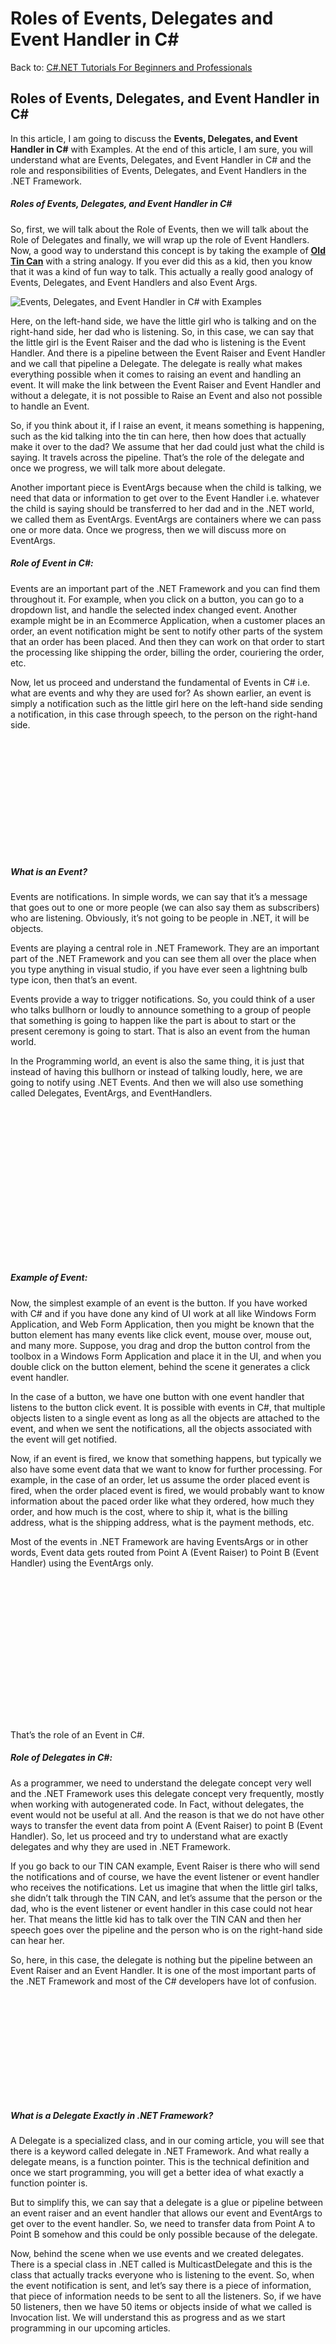 # Roles of Events, Delegates and Event Handler in C#

Back to: [C#.NET Tutorials For Beginners and Professionals](https://dotnettutorials.net/course/csharp-dot-net-tutorials/)

## **Roles of Events, Delegates, and Event Handler in C#**

In this article, I am going to discuss the **Events, Delegates, and Event Handler in C#** with Examples. At the end of this article, I am sure, you will understand what are Events, Delegates, and Event Handler in C# and the role and responsibilities of Events, Delegates, and Event Handlers in the .NET Framework.

##### **Roles of Events, Delegates, and Event Handler in C#**

So, first, we will talk about the Role of Events, then we will talk about the Role of Delegates and finally, we will wrap up the role of Event Handlers. Now, a good way to understand this concept is by taking the example of [**Old Tin Can**](https://en.wikipedia.org/wiki/Tin_can_telephone) with a string analogy. If you ever did this as a kid, then you know that it was a kind of fun way to talk. This actually a really good analogy of Events, Delegates, and Event Handlers and also Event Args.

![Events, Delegates, and Event Handler in C# with Examples](https://dotnettutorials.net/wp-content/uploads/2022/09/word-image-30515-1.png?ezimgfmt=ng%3Awebp%2Fngcb8%2Frs%3Adevice%2Frscb8-1 "Events, Delegates, and Event Handler in C# with Examples")

Here, on the left-hand side, we have the little girl who is talking and on the right-hand side, her dad who is listening. So, in this case, we can say that the little girl is the Event Raiser and the dad who is listening is the Event Handler. And there is a pipeline between the Event Raiser and Event Handler and we call that pipeline a Delegate. The delegate is really what makes everything possible when it comes to raising an event and handling an event. It will make the link between the Event Raiser and Event Handler and without a delegate, it is not possible to Raise an Event and also not possible to handle an Event.

So, if you think about it, if I raise an event, it means something is happening, such as the kid talking into the tin can here, then how does that actually make it over to the dad? We assume that her dad could just what the child is saying. It travels across the pipeline. That’s the role of the delegate and once we progress, we will talk more about delegate.

Another important piece is EventArgs because when the child is talking, we need that data or information to get over to the Event Handler i.e. whatever the child is saying should be transferred to her dad and in the .NET world, we called them as EventArgs. EventArgs are containers where we can pass one or more data. Once we progress, then we will discuss more on EventArgs.

##### **Role of Event in C#:**

Events are an important part of the .NET Framework and you can find them throughout it. For example, when you click on a button, you can go to a dropdown list, and handle the selected index changed event. Another example might be in an Ecommerce Application, when a customer places an order, an event notification might be sent to notify other parts of the system that an order has been placed. And then they can work on that order to start the processing like shipping the order, billing the order, couriering the order, etc.

Now, let us proceed and understand the fundamental of Events in C# i.e. what are events and why they are used for? As shown earlier, an event is simply a notification such as the little girl here on the left-hand side sending a notification, in this case through speech, to the person on the right-hand side.

![Role of Event in C#](data:image/svg+xml,%3Csvg%20xmlns=%22http://www.w3.org/2000/svg%22%20width=%221262%22%20height=%22462%22%3E%3C/svg%3E "Role of Event in C#")

##### **What is an Event?**

Events are notifications. In simple words, we can say that it’s a message that goes out to one or more people (we can also say them as subscribers) who are listening. Obviously, it’s not going to be people in .NET, it will be objects.

Events are playing a central role in .NET Framework. They are an important part of the .NET Framework and you can see them all over the place when you type anything in visual studio, if you have ever seen a lightning bulb type icon, then that’s an event.

Events provide a way to trigger notifications. So, you could think of a user who talks bullhorn or loudly to announce something to a group of people that something is going to happen like the part is about to start or the present ceremony is going to start. That is also an event from the human world.

In the Programming world, an event is also the same thing, it is just that instead of having this bullhorn or instead of talking loudly, here, we are going to notify using .NET Events. And then we will also use something called Delegates, EventArgs, and EventHandlers.

![What is an Event?](data:image/svg+xml,%3Csvg%20xmlns=%22http://www.w3.org/2000/svg%22%20width=%221354%22%20height=%22657%22%3E%3C/svg%3E "What is an Event?")

##### **Example of Event:**

Now, the simplest example of an event is the button. If you have worked with C# and if you have done any kind of UI work at all like Windows Form Application, and Web Form Application, then you might be known that the button element has many events like click event, mouse over, mouse out, and many more. Suppose, you drag and drop the button control from the toolbox in a Windows Form Application and place it in the UI, and when you double click on the button element, behind the scene it generates a click event handler.

In the case of a button, we have one button with one event handler that listens to the button click event. It is possible with events in C#, that multiple objects listen to a single event as long as all the objects are attached to the event, and when we sent the notifications, all the objects associated with the event will get notified.

Now, if an event is fired, we know that something happens, but typically we also have some event data that we want to know for further processing. For example, in the case of an order, let us assume the order placed event is fired, when the order placed event is fired, we would probably want to know information about the paced order like what they ordered, how much they order, and how much is the cost, where to ship it, what is the billing address, what is the shipping address, what is the payment methods, etc.

Most of the events in .NET Framework are having EventsArgs or in other words, Event data gets routed from Point A (Event Raiser) to Point B (Event Handler) using the EventArgs only.

![Example of Event](data:image/svg+xml,%3Csvg%20xmlns=%22http://www.w3.org/2000/svg%22%20width=%221398%22%20height=%22638%22%3E%3C/svg%3E "Example of Event")

That’s the role of an Event in C#.

##### **Role of Delegates in C#:**

As a programmer, we need to understand the delegate concept very well and the .NET Framework uses this delegate concept very frequently, mostly when working with autogenerated code. In Fact, without delegates, the event would not be useful at all. And the reason is that we do not have other ways to transfer the event data from point A (Event Raiser) to point B (Event Handler). So, let us proceed and try to understand what are exactly delegates and why they are used in .NET Framework.

If you go back to our TIN CAN example, Event Raiser is there who will send the notifications and of course, we have the event listener or event handler who receives the notifications. Let us imagine that when the little girl talks, she didn’t talk through the TIN CAN, and let’s assume that the person or the dad, who is the event listener or event handler in this case could not hear her. That means the little kid has to talk over the TIN CAN and then her speech goes over the pipeline and the person who is on the right-hand side can hear her.

So, here, in this case, the delegate is nothing but the pipeline between an Event Raiser and an Event Handler. It is one of the most important parts of the .NET Framework and most of the C# developers have lot of confusion.

![Role of Delegates in C#](data:image/svg+xml,%3Csvg%20xmlns=%22http://www.w3.org/2000/svg%22%20width=%221249%22%20height=%22408%22%3E%3C/svg%3E "Role of Delegates in C#")

##### **What is a Delegate Exactly in .NET Framework?**

A Delegate is a specialized class, and in our coming article, you will see that there is a keyword called delegate in .NET Framework. And what really a delegate means, is a function pointer. This is the technical definition and once we start programming, you will get a better idea of what exactly a function pointer is.

But to simplify this, we can say that a delegate is a glue or pipeline between an event raiser and an event handler that allows our event and EventArgs to get over to the event handler. So, we need to transfer data from Point A to Point B somehow and this could be only possible because of the delegate.

Now, behind the scene when we use events and we created delegates. There is a special class in .NET called is MulticastDelegate and this is the class that actually tracks everyone who is listening to the event. So, when the event notification is sent, and let’s say there is a piece of information, that piece of information needs to be sent to all the listeners. So, if we have 50 listeners, then we have 50 items or objects inside of what we called is Invocation list. We will understand this as progress and as we start programming in our upcoming articles.

![What is a Delegate Exactly in .NET Framework?](data:image/svg+xml,%3Csvg%20xmlns=%22http://www.w3.org/2000/svg%22%20width=%221355%22%20height=%22593%22%3E%3C/svg%3E "What is a Delegate Exactly in .NET Framework?")

##### **Delegate is a Pipeline:**

Delegates, as I mentioned, they are pipelines. So, we have the event, we have the pipeline and we have the event handler and we need to magically get the data from point A which is the event notification point over to the event handler which is point B.

So, what we are going to do before we raise the event, we have our EventArgs which is nothing but our event data that we want to send from Point A to Point B, and we are going to send the event data through the Pipeline. Now, the data (EventArgs) going over the pipeline and will reach the Event Handler.

Now, it’s up to the Event Handler to actually do something with the event data and process it. And we will talk about how the event handler process the data later part of this article once we talk about the role of the Event Handler.

![Delegate is a Pipeline](data:image/svg+xml,%3Csvg%20xmlns=%22http://www.w3.org/2000/svg%22%20width=%221208%22%20height=%22375%22%3E%3C/svg%3E "Delegate is a Pipeline")

Now, the reason we call delegate as a function pointer is because an event handler in C# is a function or in the .NET Framework term, we call it a method. And the delegate is pointing to the event handler or you can say point to a function and when the delegate is called, the function or method or event handler is pointing is going to be executed and this is the reason why we call it a function pointer.

Now, let us take a simple example, we have a button and in order for us to route this from Point A to Point B, we need to have a delegate involved. And when the click event of the button is raised, the delegates get the data from the click event and whatever function or method (you can also say event handler) attached to the delegate going to be executed and process the data.

![Events, Delegates, and Event Handler in C# with Examples](https://dotnettutorials.net/wp-content/uploads/2022/09/word-image-30515-8.png?ezimgfmt=ng%3Awebp%2Fngcb8%2Frs%3Adevice%2Frscb8-1 "Events, Delegates, and Event Handler in C# with Examples")

This is how delegates work and what they are used for behind the scene. So, you can see that, without delegates, events don’t have a lot of purposes. Even if you fire an event on its own without a delegate, you don’t have a way to get data from Point A to Point B.

##### **Roles of Event Handler in C#:**

The final piece of Events and Delegates is Event Handler. Of course, if you work with .NET before, this won’t be a surprising thing to you. This is because, if you working with Windows Form or Web Form Application, and if you have a button and when you double click on it, it will generate an event handler for the click event of the button element.

Now, let us talk about the fundamental things of event handler i.e. how event handler works. So, if you look at the big picture, the person on the right-hand side is called the Event Handler, and that person or event handler wants to get some event data which we call as EventArgs. So, when the Event Raiser raises the data, the delegate routes the data to some type of call back function (Event Handler) and then the event handler processes the data and does something with the data such as updating the UI or updating the database. So, what is an Event Handler?

Event Handler is a method in C#, that is responsible for receiving and processing the data it gets from the delegate.

Normally, in C#.NET Framework the Event Handler has two parameters. The first parameter is the Sender who sent it to you and that would be an object. And the second parameter is the EventArgs object. And EventArgs is just responsible for encapsulating the data. So, it’s just like a container that contains the data. So, EventArgs is just a simple way to define some properties and we can put many different types of data into those properties. Then the event handler can get the data from the EventArgs object.

![Roles of Event Handler in C#](data:image/svg+xml,%3Csvg%20xmlns=%22http://www.w3.org/2000/svg%22%20width=%221323%22%20height=%22641%22%3E%3C/svg%3E "Roles of Event Handler in C#")

Now, let us see the role of the event handler in the bigger picture. The Event Handler is responsible for accessing the data passed by a delegate. For example, when the button is clicked, we know that the button click event is raised. Who raised the event or who sent the notification, that information will be stored inside the sender object which is the first parameter in the event handler, and then the data that we want to pass will be stored inside the EventArgs object and using the delegate the data is passed from sender to the event handler. And once the data is received by the Event Handler from the delegate, then the Event Handler can process the data. For a better understanding, please have a look at the below diagram.

![Events, Delegates, and Event Handler in C# with Examples](https://dotnettutorials.net/wp-content/uploads/2022/09/word-image-30515-10.png?ezimgfmt=ng%3Awebp%2Fngcb8%2Frs%3Adevice%2Frscb8-1 "Events, Delegates, and Event Handler in C# with Examples")

As you can see in the above example, we have one handler, in this case, we call it as btnSubmit\_Click event handler. As you can see, it has two parameters i.e. object sender and EventArgs e. In this case, the EventArgs is empty and does not do anything. We just want to know that button was clicked. That’s it.

But in many cases, with events, we are going to have customized EventArgs. And in our upcoming articles, I will show you how to create custom EventArgs, custom delegates, and custom events.

##### **Example to understand Events, Delegate and Event Handler in C#:**

We have discussed the concept of Events, Delegate, EventArgs, and Event Handler in C#. Now, let us see a quick example to wrap up all those things. This is just an introduction, and you might be having many confusions and doubts and that is acceptable. So, whatever we are discussing in this article, we are going to discuss those things in detail in our upcoming articles and I hope once you go throw those articles, you will get better clarity on the Events and Delegates concept.

Let us create a Windows Form Application with one button. Just drag the button control from the toolbox and drop it on the UI. The UI should look as shown in the below image. Here, you can see that I have changed the button text to Submit using the properties of the button control.

![Example to understand Events, Delegate and Event Handler in C#](data:image/svg+xml,%3Csvg%20xmlns=%22http://www.w3.org/2000/svg%22%20width=%22858%22%20height=%22542%22%3E%3C/svg%3E "Example to understand Events, Delegate and Event Handler in C#")

Once you double click on the button, the following Event Handler is going to be generated for the button click event and you can see that it is a method taking two parameters i.e. object sender and EventArgs e. The sender object contains the information about who raised the event, in this case, it is the submitted button. And EventArgs property contains the data.

![Example to understand Events, Delegate and Event Handler in C#](data:image/svg+xml,%3Csvg%20xmlns=%22http://www.w3.org/2000/svg%22%20width=%22845%22%20height=%22492%22%3E%3C/svg%3E "Example to understand Events, Delegate and Event Handler in C#")

Now, if you select the button control and go to the properties window then you can see all the events that are associated with the button element shown in the below image.

![Example to understand Events, Delegate and Event Handler in C#](data:image/svg+xml,%3Csvg%20xmlns=%22http://www.w3.org/2000/svg%22%20width=%22477%22%20height=%22655%22%3E%3C/svg%3E "Example to understand Events, Delegate and Event Handler in C#")

And out of all the events, in our example, we have only added the handler for the click event. So, we have seen the events of the button element and we have seen the event handler i.e. the click event handler. But where is the delegate? If you want to see the delegate, then expand Form1.cs class file and there you will see Form1.Designer.cs as shown in the below image.

![Events, Delegates, and Event Handler in C#](data:image/svg+xml,%3Csvg%20xmlns=%22http://www.w3.org/2000/svg%22%20width=%22435%22%20height=%22261%22%3E%3C/svg%3E "Events, Delegates, and Event Handler in C#")

Now, open Form1.Designer.cs class file and this file is generated when we double click on the button element on the UI. Now, expand the Windows Form Designer generated code section and you will see the following.

![Events, Delegates, and Event Handler in C#](data:image/svg+xml,%3Csvg%20xmlns=%22http://www.w3.org/2000/svg%22%20width=%22883%22%20height=%22635%22%3E%3C/svg%3E "Events, Delegates, and Event Handler in C#")

As you can see in the above image, the button click event is wrapped by the delegate and that delegate is pointing to the button1\_click call back function. So, what all these are and how they are working, we are going to discuss them in detail in our coming session. This is just an introduction to Event, Delegates, and Event Handler. So, the point that you need to remember is that if you are using an event, then behind the scene delegate is there.

**Summary of Events, Delegates, and Event Handlers in C#:**

1. The .NET Framework relies heavily on Events and Delegates.
2. Events provide notification and send that using EventArgs.
3. The delegate acts as the Glue or Pipeline between the Event and Event handlers.
4. Event Handlers receive and process EventArgs data.

That’s it for today. In our next article, we are going to discuss [**Creating Delegates, Events, and EventArgs in C#**](https://dotnettutorials.net/lesson/delegates-csharp/) with Example. Here, in this article, I try to explain what are **Delegates, Events, and Event Handler** and their role and responsibilities in C#. I hope you enjoy this Event, Delegates, and Event Handlers in C# article.

[![dotnettutorials 1280x720](data:image/svg+xml,%3Csvg%20xmlns=%22http://www.w3.org/2000/svg%22%20width=%221280%22%20height=%22720%22%3E%3C/svg%3E)](https://dotnettutorials.net/pranaya-rout/)

[Dot Net Tutorials](https://dotnettutorials.net/pranaya-rout/)

**About the Author: Pranaya Rout**

Pranaya Rout has published more than 3,000 articles in his 11-year career. Pranaya Rout has very good experience with Microsoft Technologies, Including C#, VB, ASP.NET MVC, ASP.NET Web API, EF, EF Core, ADO.NET, LINQ, SQL Server, MYSQL, Oracle, ASP.NET Core, Cloud Computing, Microservices, Design Patterns and still learning new technologies.

https://www.facebook.com/tutorialsdotnet/http://www.linkedin.com/in/pranaya-routhttps://twitter.com/RoutPranayahttps://www.youtube.com/@DotNetTutorialshttps://wa.me/917021801173https://t.me/dotnettutorials

[Previous Lesson
Course Structure of Events, Delegates and Lambda Expression
Lesson 1 within section Events, Delegates and Lambda Expression in C#.](https://dotnettutorials.net/lesson/course-structure-of-events-delegates-and-lambda-expression-csharp/)

[Next Lesson
Delegates in C#
Lesson 3 within section Events, Delegates and Lambda Expression in C#.](https://dotnettutorials.net/lesson/delegates-csharp/)

### 5 thoughts on “Roles of Events, Delegates and Event Handler in C#”

1. ![](data:image/svg+xml,%3Csvg%20xmlns=%22http://www.w3.org/2000/svg%22%20width=%2250%22%20height=%2250%22%3E%3C/svg%3E)

**Brad**

[February 26, 2023 at 7:17 am](https://dotnettutorials.net/lesson/events-delegates-and-event-handler-in-csharp/#comment-4094)

Great Article.

[Reply](https://dotnettutorials.net/lesson/events-delegates-and-event-handler-in-csharp//#comment-4094)
2. ![](data:image/svg+xml,%3Csvg%20xmlns=%22http://www.w3.org/2000/svg%22%20width=%2250%22%20height=%2250%22%3E%3C/svg%3E)

**Hamid**

[February 28, 2023 at 6:39 pm](https://dotnettutorials.net/lesson/events-delegates-and-event-handler-in-csharp/#comment-4098)

i have study delegate for so many time and from many source youtube, websites, chatgpt but not understand clearly what it’s mean now today from this tutorial i understand thanks a lot to this tutor…..thanksss….

[Reply](https://dotnettutorials.net/lesson/events-delegates-and-event-handler-in-csharp//#comment-4098)
3. ![](data:image/svg+xml,%3Csvg%20xmlns=%22http://www.w3.org/2000/svg%22%20width=%2250%22%20height=%2250%22%3E%3C/svg%3E)

**[Satish](https://dotnettutorials.net/)**

[July 10, 2023 at 12:19 pm](https://dotnettutorials.net/lesson/events-delegates-and-event-handler-in-csharp/#comment-4434)

It’s very great tutorials, nice explanation, but some pages this website page redirection is not working properly. eg. [https://dotnettutorials.net/course/csharp-dot-net-tutorials/](https://dotnettutorials.net/course/csharp-dot-net-tutorials/) to click if clicks on Chapter-5 Events, Delegates, and Lambda Expression in C#, it will not redirect also in menus C# logical Programming inside pages redirection is also not working please check and fix as soon as possible. Thank you.

[Reply](https://dotnettutorials.net/lesson/events-delegates-and-event-handler-in-csharp//#comment-4434)
4. ![](data:image/svg+xml,%3Csvg%20xmlns=%22http://www.w3.org/2000/svg%22%20width=%2250%22%20height=%2250%22%3E%3C/svg%3E)

**[Jaya](http://google.com)**

[September 1, 2023 at 10:40 am](https://dotnettutorials.net/lesson/events-delegates-and-event-handler-in-csharp/#comment-4601)

Good analogy!
Thanks you.

[Reply](https://dotnettutorials.net/lesson/events-delegates-and-event-handler-in-csharp//#comment-4601)
5. ![](data:image/svg+xml,%3Csvg%20xmlns=%22http://www.w3.org/2000/svg%22%20width=%2250%22%20height=%2250%22%3E%3C/svg%3E)

**[Mubeen](http://-)**

[December 10, 2024 at 1:29 pm](https://dotnettutorials.net/lesson/events-delegates-and-event-handler-in-csharp/#comment-5940)

Best article
Thanks for sharing

[Reply](https://dotnettutorials.net/lesson/events-delegates-and-event-handler-in-csharp//#comment-5940)

### Leave a Reply [Cancel reply](/lesson/events-delegates-and-event-handler-in-csharp/#respond)

Your email address will not be published. Required fields are marked \*

Comment \* 

Name\*

Email\*

Website

---